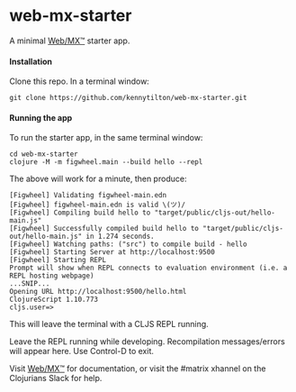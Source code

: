 # web-mx-starter
A minimal [Web/MX&trade;](https://github.com/kennytilton/web-mx) starter app.

#### Installation
Clone this repo. In a terminal window:
```
git clone https://github.com/kennytilton/web-mx-starter.git
```
#### Running the app
To run the starter app, in the same terminal window:
```
cd web-mx-starter
clojure -M -m figwheel.main --build hello --repl
```
The above will work for a minute, then produce:
```
[Figwheel] Validating figwheel-main.edn
[Figwheel] figwheel-main.edn is valid \(ツ)/
[Figwheel] Compiling build hello to "target/public/cljs-out/hello-main.js"
[Figwheel] Successfully compiled build hello to "target/public/cljs-out/hello-main.js" in 1.274 seconds.
[Figwheel] Watching paths: ("src") to compile build - hello
[Figwheel] Starting Server at http://localhost:9500
[Figwheel] Starting REPL
Prompt will show when REPL connects to evaluation environment (i.e. a REPL hosting webpage)
...SNIP...
Opening URL http://localhost:9500/hello.html
ClojureScript 1.10.773
cljs.user=>
```
This will leave the terminal with a CLJS REPL running.

Leave the REPL running while developing. Recompilation messages/errors will appear here. Use Control-D to exit.

Visit  [Web/MX&trade;](https://github.com/kennytilton/web-mx) for documentation, or visit the #matrix xhannel on the Clojurians Slack for help.
